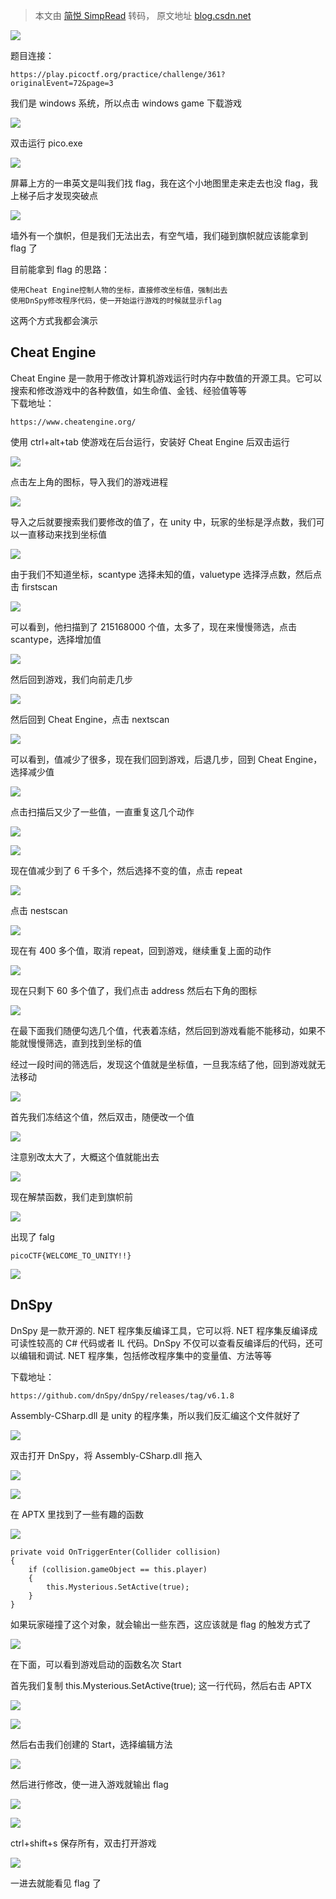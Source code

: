 > 本文由 [简悦 SimpRead](http://ksria.com/simpread/) 转码， 原文地址 [blog.csdn.net](https://blog.csdn.net/qq_45894840/article/details/130004631?spm=1001.2100.3001.7377&utm_medium=distribute.pc_feed_blog_category.none-task-blog-classify_tag-14-130004631-null-null.nonecase&depth_1-utm_source=distribute.pc_feed_blog_category.none-task-blog-classify_tag-14-130004631-null-null.nonecase)

![](https://img-blog.csdnimg.cn/02e68bfd48fe49a7a951013dabe8f556.png)

题目连接：

```
https://play.picoctf.org/practice/challenge/361?originalEvent=72&page=3
```

我们是 windows 系统，所以点击 windows game 下载游戏

![](https://img-blog.csdnimg.cn/8098350dd9c845adaf779e3b7cf5dca5.png)

双击运行 pico.exe

![](https://img-blog.csdnimg.cn/f293a12178944ba9a3f5c4431d249a21.png)

屏幕上方的一串英文是叫我们找 flag，我在这个小地图里走来走去也没 flag，我上梯子后才发现突破点

![](https://img-blog.csdnimg.cn/9d0fa7f38eb54fab95e66bb484a18e21.png)

墙外有一个旗帜，但是我们无法出去，有空气墙，我们碰到旗帜就应该能拿到 flag 了

目前能拿到 flag 的思路：

```
使用Cheat Engine控制人物的坐标，直接修改坐标值，强制出去
使用DnSpy修改程序代码，使一开始运行游戏的时候就显示flag
```

这两个方式我都会演示

Cheat Engine
------------

Cheat Engine 是一款用于修改计算机游戏运行时内存中数值的开源工具。它可以搜索和修改游戏中的各种数值，如生命值、金钱、经验值等等  
下载地址：

```
https://www.cheatengine.org/
```

使用 ctrl+alt+tab 使游戏在后台运行，安装好 Cheat Engine 后双击运行

![](https://img-blog.csdnimg.cn/eec36f94135e45888fbad9f2463d424e.png)

点击左上角的图标，导入我们的游戏进程

![](https://img-blog.csdnimg.cn/14ebff1dc1b44015baf67dd7c93c6952.png)

导入之后就要搜索我们要修改的值了，在 unity 中，玩家的坐标是浮点数，我们可以一直移动来找到坐标值

![](https://img-blog.csdnimg.cn/1dbfded61baf4afcab72fb90e4163761.png)

由于我们不知道坐标，scantype 选择未知的值，valuetype 选择浮点数，然后点击 firstscan

![](https://img-blog.csdnimg.cn/c97700b822174a8abcd72310c092d016.png)

可以看到，他扫描到了 215168000 个值，太多了，现在来慢慢筛选，点击 scantype，选择增加值

![](https://img-blog.csdnimg.cn/a45ef4c3c87047b48e3ec5c157118630.png)

然后回到游戏，我们向前走几步

![](https://img-blog.csdnimg.cn/903bfbd0174f4d3d9121d978c2de5c44.png)

然后回到 Cheat Engine，点击 nextscan

![](https://img-blog.csdnimg.cn/90b1683ec04a4617b35565fea82ae134.png)

可以看到，值减少了很多，现在我们回到游戏，后退几步，回到 Cheat Engine，选择减少值

![](https://img-blog.csdnimg.cn/01f19bf0db764e1a8ac4a3d0d0702e04.png)

点击扫描后又少了一些值，一直重复这几个动作

![](https://img-blog.csdnimg.cn/f6449e8cdbdd4a758d1d89a4d2c8af56.png)

![](https://img-blog.csdnimg.cn/9e7717b18ec940259a19128d5a80750f.png)

现在值减少到了 6 千多个，然后选择不变的值，点击 repeat

![](https://img-blog.csdnimg.cn/e3a20ca2f71d484ab1c48d5ce74f9a4f.png)

点击 nestscan

![](https://img-blog.csdnimg.cn/7a06a875dc5b4d71afa0652b2f645aaa.png)

现在有 400 多个值，取消 repeat，回到游戏，继续重复上面的动作

![](https://img-blog.csdnimg.cn/d2a4334f50324a08bb6bb244028eef17.png)

现在只剩下 60 多个值了，我们点击 address 然后右下角的图标

![](https://img-blog.csdnimg.cn/cf1d9ec730934efb89214f9e8b212174.png)

在最下面我们随便勾选几个值，代表着冻结，然后回到游戏看能不能移动，如果不能就慢慢筛选，直到找到坐标的值

经过一段时间的筛选后，发现这个值就是坐标值，一旦我冻结了他，回到游戏就无法移动

![](https://img-blog.csdnimg.cn/24837c5396644896a8d68ba7561d10f9.png)

首先我们冻结这个值，然后双击，随便改一个值

![](https://img-blog.csdnimg.cn/9b1d7455fcf344c1a2c5ebb4b9c3a7ae.png)

注意别改太大了，大概这个值就能出去

![](https://img-blog.csdnimg.cn/a5753cfe52bc4c2db5fee19779c59491.png)

现在解禁函数，我们走到旗帜前

![](https://img-blog.csdnimg.cn/0808ec461c2e4f7ebd338b49c496e75a.png)

出现了 falg

```
picoCTF{WELCOME_TO_UNITY!!}
```

![](https://img-blog.csdnimg.cn/7d61617bfcb14ab59b488027ff7739d8.png)

DnSpy
-----

DnSpy 是一款开源的. NET 程序集反编译工具，它可以将. NET 程序集反编译成可读性较高的 C# 代码或者 IL 代码。DnSpy 不仅可以查看反编译后的代码，还可以编辑和调试. NET 程序集，包括修改程序集中的变量值、方法等等

下载地址：

```
https://github.com/dnSpy/dnSpy/releases/tag/v6.1.8
```

Assembly-CSharp.dll 是 unity 的程序集，所以我们反汇编这个文件就好了

![](https://img-blog.csdnimg.cn/f817205f0508473dae15f6c845e2b420.png)

双击打开 DnSpy，将 Assembly-CSharp.dll 拖入

![](https://img-blog.csdnimg.cn/3becefe4c28740df94eb2bed2722a186.png)

![](https://img-blog.csdnimg.cn/76722a0a13424041adac48c98c67a575.png)

在 APTX 里找到了一些有趣的函数

![](https://img-blog.csdnimg.cn/9b69684c32614bb480fed16bd761497d.png)

```
private void OnTriggerEnter(Collider collision)
{
	if (collision.gameObject == this.player)
	{
		this.Mysterious.SetActive(true);
	}
}
```

如果玩家碰撞了这个对象，就会输出一些东西，这应该就是 flag 的触发方式了

![](https://img-blog.csdnimg.cn/2ef8868a0f2b4685822a259bf2e9438b.png)

在下面，可以看到游戏启动的函数名次 Start

首先我们复制 this.Mysterious.SetActive(true); 这一行代码，然后右击 APTX

![](https://img-blog.csdnimg.cn/98401e1e927f4a1583135efdbb3adab8.png)

![](https://img-blog.csdnimg.cn/0b7dd1d279234ff9be7f6c2a47a8f009.png)

然后右击我们创建的 Start，选择编辑方法

![](https://img-blog.csdnimg.cn/fc4ea1fe2d7e43008eeb72a652a27221.png)

然后进行修改，使一进入游戏就输出 flag

![](https://img-blog.csdnimg.cn/0648f56906ac436086b2a8480af2736b.png)

![](https://img-blog.csdnimg.cn/52cc341640974dd0887f1bdc61d09bb6.png)

ctrl+shift+s 保存所有，双击打开游戏

![](https://img-blog.csdnimg.cn/a27cf7e26da94b2ca035145bb28e7ede.png)

一进去就能看见 flag 了